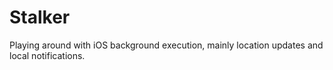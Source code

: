 # Stalker
Playing around with iOS background execution, mainly location updates and local notifications.
